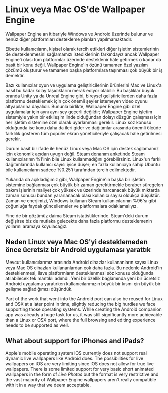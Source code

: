 # Linux veya Mac OS'de Wallpaper Engine

Wallpaper Engine an itibariyle Windows ve Android üzerinde bulunur ve henüz diğer platformları destekleme planları yapılmamaktadır.

Elbette kullanıcıların, kişisel olarak tercih ettikleri diğer işletim sistemlerinin de desteklenmesini sağlamamızı istediklerinin farkındayız ancak Wallpaper Engine'i olası tüm platformlar üzerinde desteklenir hâle getirmek o kadar da basit bir konu değil. Wallpaper Engine'in özünü tamamen özel yazılım çözümü oluşturur ve tamamen başka platformlara taşınması çok büyük bir iş demektir.

Bazı kullanıcılar oyun ve uygulama geliştiricilerinin ürünlerini Mac ve Linux'a nasıl bu kadar kolay taşıdıklarını merak ediyor olabilir: Bu başlıklar büyük oranda Unity ya da Unreal Engine gibi, bireysel geliştiricilerden daha fazla platformu desteklemek için çok önemli şeyler istemeyen video oyunu altyapılarına dayalıdır. Bununla birlikte, Wallpaper Engine gibi özel uygulamalar için aynı aynı şey geçerli değildir; Wallpaper Engine işletim sistemiyle yakın bir etkileşim iinde olduğundan dolayı düzgün çalıışması için her işletim sistemine özel olarak uyarlanması gerekir. Linux söz konusu olduğunda ise konu daha da ileri gider ve dağıtımlar arasında önemli ölçüde farklılık gösteren tüm popüler ekran yöneticileriyle çalışacak hâle getirilmesi gerekir.

Durum basit bir ifade ile henüz Linux veya Mac OS için destek sağlamamız için ekonomik açıdan uyugn değil. [Steam donanım anketinde](https://store.steampowered.com/hwsurvey) Steam kullanıcılarının %1'inin bile Linux kullanmadığını görebilirsiniz. Linux'un farklı dağıtımlarında kullanıcı sayısı iyice düşer; en fazla kullanıcıya sahip Ubuntu bile kullanıcıların sadece %0.25'i tarafından tercih edilmektedir.

Yukarıda da açıkladığımız gibi, Wallpaper Engine'in başka bir işletim sistemine bağlanması çok büyük bir zaman gerektirmekle beraber süregelen bakım işlerinin maliyet çok yüksek ve üzerinde harcanacak büyük miktarda zaman sonucu bundan yararlanacak olası kullanıcı sayısı oldukça düşüktür. Zaman ve enerjimizi, Windows kullanan Steam kullanıcılarının %96'sı gibi çoğunluğa faydalı güncellemeler ve platformalara odaklamalıyız.

Yine de bir gözümüz daima Steam istatistiklerinde. Steam'deki durum değişirse biz de mutlaka gelecekte daha fazla platformu desteklemenin yollarını aramaya koyulacağız.

## Neden Linux veya Mac OS'yi desteklemeden önce ücretsiz bir Android uygulaması yarattık

Mevcut kullanıcılarımız arasında Android cihazlar kullananların sayısı Linux veya Mac OS cihazları kullananlardan çok daha fazla. Bu nedenle Android'in desteklenmesi, ilave platformların desteklenmesi söz konusu olduğunda atılabilecek tek mantıklı adımdı. Yeni bir özellik bağlamında yeni bir ücretsiz Android uygulama yaratırken kullanıcılarımızın büyük bir kısmı çin büyük bir gelişme sağladığımızı düşündük.

Part of the work that went into the Android port can also be reused for Linux and OSX at a later point in time, slightly reducing the big hurdles we face supporting those operating systems. While creating the Android companion app was already a huge task for us, it was still significantly more achievable than a Linux or OSX port, where the full browsing and editing experience needs to be supported as well.

## What about support for iPhones and iPads?

Apple's mobile operating system iOS currently does not support real dynamic live wallpapers like Android does. The possibilities for live wallpapers on iOS are very limiting since iOS does not allow for true live wallpapers. There is some limited support for very basic short animated wallpapers in the form of *Live Photos* but the format is very restrictive and the vast majority of Wallpaper Engine wallpapers aren't really compatible with it in a way that we deem acceptable.